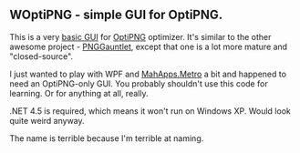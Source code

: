 ## WOptiPNG - simple GUI for OptiPNG. ##

This is a very [basic GUI](http://i.imgur.com/rCn21iA.png) for [OptiPNG](http://optipng.sourceforge.net/) optimizer. It's similar to the other awesome project - [PNGGauntlet](http://pnggauntlet.com/), except that one is a lot more mature and "closed-source". 

I just wanted to play with WPF and [MahApps.Metro](http://mahapps.com) a bit and happened to need an OptiPNG-only GUI. You probably shouldn't use this code for learning. Or for anything at all, really.

.NET 4.5 is required, which means it won't run on Windows XP. Would look quite weird anyway.

The name is terrible because I'm terrible at naming.